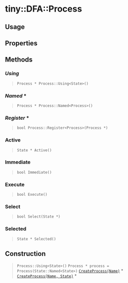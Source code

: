 # tiny::DFA::Process

## Usage

## Properties

## Methods
### _Using_
> `Process * Process::Using<State>()`

### _Named_ * 
> `Process * Process::Named<Process>()`

### _Register_ *
> `bool Process::Register<Process>(Process *)`

### Active
> `State * Active()`

### Immediate
> `bool Immediate()`

### Execute
> `bool Execute()`

### Select
> `bool Select(State *)` 

### Selected
> `State * Selected()`

## Construction
> `Process::Using<State>()`
> `Process * process = Process(State::Named<State>)`
> [`CreateProcess(Name)`](../keywords/process.md) *
> [`CreateProcess(Name, State)`](../keywords/process.md) *